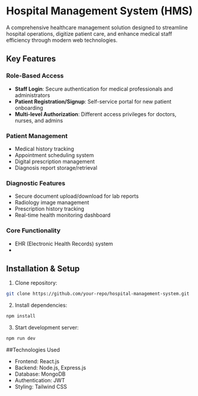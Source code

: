 # Hospital Management System (HMS)

A comprehensive healthcare management solution designed to streamline hospital operations,
digitize patient care, and enhance medical staff efficiency through modern web technologies.

## Key Features

### **Role-Based Access**

- **Staff Login**: Secure authentication for medical professionals and administrators
- **Patient Registration/Signup**: Self-service portal for new patient onboarding
- **Multi-level Authorization**: Different access privileges for doctors, nurses, and admins

### **Patient Management**

- Medical history tracking
- Appointment scheduling system
- Digital prescription management
- Diagnosis report storage/retrieval

### **Diagnostic Features**

- Secure document upload/download for lab reports
- Radiology image management
- Prescription history tracking
- Real-time health monitoring dashboard

### **Core Functionality**

- EHR (Electronic Health Records) system
-

## Installation & Setup

1. Clone repository:

```bash
git clone https://github.com/your-repo/hospital-management-system.git
```

2. Install dependencies:

```bash
npm install
```

3. Start development server:

```bash
npm run dev
```

##Technologies Used

- Frontend: React.js
- Backend: Node.js, Express.js
- Database: MongoDB
- Authentication: JWT
- Styling: Tailwind CSS
